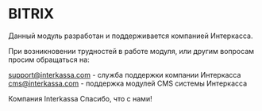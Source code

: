 # BITRIX
Данный модуль разработан и поддерживается компанией Интеркасса.

При возникновении трудностей в работе модуля, или другим вопросам просим обращаться на: 

 support@interkassa.com - служба поддержки компании Интеркасса
 cms@interkassa.com - поддержка модулей CMS системы Интеркасса

Компания Interkassa 
Спасибо, что с нами!